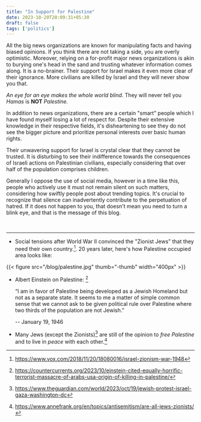 ```yaml
---
title: "In Support for Palestine"
date: 2023-10-20T20:09:31+05:30
draft: false
tags: ['politics']
---
```


All the big news organizations are known for manipulating facts and having biased opinions. If you think there are not taking a side, you are overly optimistic. Moreover, relying on a for-profit major news organizations is akin to burying one's head in the sand and trusting whatever information comes along. 
It is a no-brainer. Their support for Israel makes it even more clear of their ignorance. More civilians are killed by Israel and they will never show you that. 

*An eye for an eye makes the whole world blind*. They will never tell you _Hamas_ is __NOT__ _Palestine._ 

In addition to news organizations, there are a certain "smart" people which I have found myself losing a lot of respect for. Despite their extensive knowledge in their respective fields, it's disheartening to see they do not see the bigger picture and prioritize personal interests over basic human rights. 

Their unwavering support for Israel is crystal clear that they cannot be trusted. It is disturbing to see their indifference towards the consequences of Israeli actions on Palestinian civilians, especially considering that over half of the population comprises children.


Generally I oppose the use of social media, however in a time like this, people who actively use it must not remain silent on such matters, considering how swiftly people post about trending topics. It's crucial to recognize that silence can inadvertently contribute to the perpetuation of hatred.
If it does not happen to you, that doesn't mean you need to turn a blink eye, and that is the message of this blog. 

<br>
<hr> 

- Social tensions after World War II convinced the "Zionist Jews" that they need their own country.[^1]. 20 years later, here's how Palestine occupied area looks like:

{{< figure src="/blog/palestine.jpg" thumb="-thumb" width="400px" >}}


- Albert Einstein on Palestine: [^2]
        
    “I am in favor of Palestine being developed as a Jewish Homeland but not as a separate state. 
    It seems to me a matter of simple common sense that we cannot ask to be given political rule over Palestine where two thirds of the population are not Jewish.” 
    
    -- January 19, 1946

- Many Jews (except the Zionists)[^3] are still of the opinion to _free Palestine_ and to live in _peace_ with each other.[^4]

[^1]: https://www.vox.com/2018/11/20/18080016/israel-zionism-war-1948
[^2]: https://countercurrents.org/2023/10/einstein-cited-equally-horrific-terrorist-massacre-of-arabs-usa-origin-of-killing-in-palestine/
[^3]: https://www.theguardian.com/world/2023/oct/19/jewish-protest-israel-gaza-washington-dc
[^4]: https://www.annefrank.org/en/topics/antisemitism/are-all-jews-zionists/
